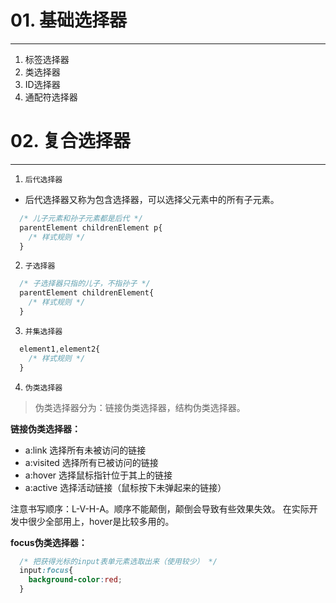 # 01. 基础选择器
---
1. 标签选择器
2. 类选择器
3. ID选择器
4. 通配符选择器

# 02. 复合选择器
---
1. `后代选择器`
- 后代选择器又称为包含选择器，可以选择父元素中的所有子元素。
```css
  /* 儿子元素和孙子元素都是后代 */
  parentElement childrenElement p{
    /* 样式规则 */
  }
```
2. `子选择器`
```css
  /* 子选择器只指的儿子，不指孙子 */
  parentElement childrenElement{
    /* 样式规则 */
  }
```
3. `并集选择器`
```css
  element1,element2{
    /* 样式规则 */
  }
```
4. `伪类选择器`
> 伪类选择器分为：链接伪类选择器，结构伪类选择器。

**链接伪类选择器：**

- a:link      选择所有未被访问的链接 
- a:visited   选择所有已被访问的链接
- a:hover     选择鼠标指针位于其上的链接
- a:active    选择活动链接（鼠标按下未弹起来的链接）

注意书写顺序：L-V-H-A。顺序不能颠倒，颠倒会导致有些效果失效。
在实际开发中很少全部用上，hover是比较多用的。

**focus伪类选择器：**
```css
  /* 把获得光标的input表单元素选取出来（使用较少） */
  input:focus{
    background-color:red;
  }
```


